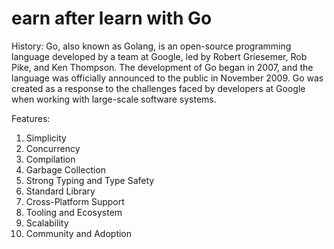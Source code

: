 # earn after learn with Go 
History:
Go, also known as Golang, is an open-source programming language developed by a team at Google, led by Robert Griesemer, Rob Pike, and Ken Thompson. The development of Go began in 2007, and the language was officially announced to the public in November 2009. Go was created as a response to the challenges faced by developers at Google when working with large-scale software systems.

Features:
1. Simplicity
2. Concurrency
3. Compilation
4. Garbage Collection
5. Strong Typing and Type Safety
6. Standard Library
7. Cross-Platform Support
8. Tooling and Ecosystem
9. Scalability
10. Community and Adoption
